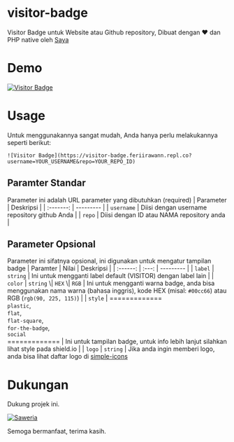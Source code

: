 # visitor-badge

Visitor Badge untuk Website atau Github repository, Dibuat dengan ❤ dan PHP native oleh [Saya](https://github.com/feri-irawan)

# Demo

[![Visitor Badge](https://visitor-badge.feriirawann.repl.co?username=feri-irawan&repo=visitor-badge)](https://visitor-badge.feriirawann.repl.co?username=feri-irawan&repo=visitor-badge)

# Usage

Untuk menggunakannya sangat mudah, Anda hanya perlu melakukannya seperti berikut:

```
![Visitor Badge](https://visitor-badge.feriirawann.repl.co?username=YOUR_USERNAME&repo=YOUR_REPO_ID)
```

## Paramter Standar

Parameter ini adalah URL parameter yang dibutuhkan (required)
| Parameter | Deskripsi |
| :-------: | --------- |
| `username` | Diisi dengan username repository github Anda |
| `repo` | Diisi dengan ID atau NAMA repository anda |

## Parameter Opsional

Parameter ini sifatnya opsional, ini digunakan untuk mengatur tampilan badge
| Paramter | Nilai | Deskripsi |
| :------: | :---: | --------- |
| `label` | `string` | Ini untuk mengganti label default (VISITOR) dengan label lain |
| `color` | `string` \\| `HEX` \\| `RGB` | Ini untuk mengganti warna badge, anda bisa menggunakan nama warna (bahasa inggris), kode HEX (misal: `#00cc66`) atau RGB (`rgb(90, 225, 115)`) |
| `style` | ============= <br> `plastic`, <br> `flat`, <br> `flat-square`, <br> `for-the-badge`, <br> `social` <br> ============= | Ini untuk tampilan badge, untuk info lebih lanjut silahkan lihat style pada shield.io |
| `logo` | `string` | Jika anda ingin memberi logo, anda bisa lihat daftar logo di [simple-icons](https://github.com/simple-icons/simple-icons/blob/develop/slugs.md)

# Dukungan

Dukung projek ini.

[![Saweria](https://img.shields.io/badge/-SAWERIA-orange?style=for-the-badge)](https://saweria.co/feriirawans)

Semoga bermanfaat, terima kasih.
